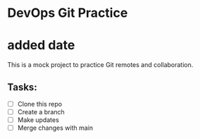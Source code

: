 # DevOps Git Practice
# added date
This is a mock project to practice Git remotes and collaboration.

## Tasks:
- [ ] Clone this repo
- [ ] Create a branch
- [ ] Make updates
- [ ] Merge changes with main
